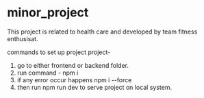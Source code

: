 # minor_project
This project is related to health care and developed by team fitness enthusisat.

commands to set up project project- 
1. go to either frontend or backend folder.
2. run command - npm i
3. if any error occur happens npm i --force
4. then run npm run dev to serve project on local system. 
